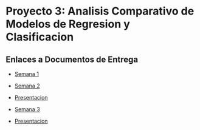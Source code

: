 # Proyecto 3: Analisis Comparativo de Modelos de Regresion y Clasificacion
## Enlaces a Documentos de Entrega
- [Semana 1](https://uvggt-my.sharepoint.com/:w:/r/personal/cam22155_uvg_edu_gt/Documents/Mineria%20Proyecto3.docx?d=waa0459b8fe454df3afbd6198dfcb833c&csf=1&web=1&e=TelFK9)

- [Semana 2]()

- [Presentacion](https://www.canva.com/design/DAGl44grL7A/h1yhwlQL5N95VapzKgh3WQ/edit?utm_content=DAGl44grL7A&utm_campaign=designshare&utm_medium=link2&utm_source=sharebutton)

- [Semana 3]()

- [Presentacion](https://www.canva.com/design/DAGmjMKrNd0/PuqCjHkPnwf0xrjLI-m2bw/edit?utm_content=DAGmjMKrNd0&utm_campaign=designshare&utm_medium=link2&utm_source=sharebutton)
